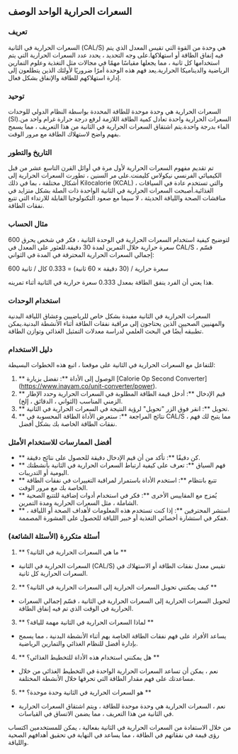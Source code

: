 ## السعرات الحرارية الواحد الوصف

### تعريف
السعرات الحرارية في الثانية (CAL/S) هي وحدة من القوة التي تقيس المعدل الذي يتم فيه إنفاق الطاقة أو استهلاكها.على وجه التحديد ، يحدد عدد السعرات الحرارية التي يتم استخدامها كل ثانية ، مما يجعلها مقياسًا مهمًا في مجالات مثل التغذية وعلوم التمارين الرياضية والديناميكا الحرارية.يعد فهم هذه الوحدة أمرًا ضروريًا لأولئك الذين يتطلعون إلى إدارة استهلاكهم للطاقة والإنفاق بشكل فعال.

### توحيد
السعرات الحرارية هي وحدة موحدة للطاقة المحددة بواسطة النظام الدولي للوحدات (SI).السعرات الحرارية واحدة تعادل كمية الطاقة اللازمة لرفع درجة حرارة غرام واحد من الماء بدرجة واحدة.يتم اشتقاق السعرات الحرارية في الثانية من هذا التعريف ، مما يسمح بفهم واضح لاستهلاك الطاقة مع مرور الوقت.

### التاريخ والتطور
تم تقديم مفهوم السعرات الحرارية لأول مرة في أوائل القرن التاسع عشر من قبل الكيميائي الفرنسي نيكولاس كليمنت.على مر السنين ، تطورت السعرات الحرارية إلى أشكال مختلفة ، بما في ذلك Kilocalorie (KCAL) ، والتي تستخدم عادة في السياقات الغذائية.أصبحت السعرات الحرارية في الثانية الواحدة ذات الصلة بشكل متزايد في مناقشات الصحة واللياقة الحديثة ، لا سيما مع صعود التكنولوجيا القابلة للارتداء التي تتبع نفقات الطاقة.

### مثال الحساب
لتوضيح كيفية استخدام السعرات الحرارية في الوحدة الثانية ، فكر في شخص يحرق 600 سعرة حرارية خلال التمرين لمدة 30 دقيقة.للعثور على المعدل في CAL/S ، قسّم إجمالي السعرات الحرارية المحترقة في المدة في الثواني:

600 سعرة حرارية / (30 دقيقة × 60 ثانية) = 0.333 كال / ثانية

هذا يعني أن الفرد ينفق الطاقة بمعدل 0.333 سعرة حرارية في الثانية أثناء تمرينه.

### استخدام الوحدات
السعرات الحرارية في الثانية مفيدة بشكل خاص للرياضيين وعشاق اللياقة البدنية والمهنيين الصحيين الذين يحتاجون إلى مراقبة نفقات الطاقة أثناء الأنشطة البدنية.يمكن تطبيقه أيضًا في البحث العلمي لدراسة معدلات التمثيل الغذائي وتوازن الطاقة.

### دليل الاستخدام
للتفاعل مع السعرات الحرارية في الثانية على موقعنا ، اتبع هذه الخطوات البسيطة:

1. ** الوصول إلى الأداة **: تفضل بزيارة [Calorie Op Second Converter] (https://www.inayam.co/unit-converter/power).
2. ** قيم الإدخال **: أدخل قيمة الطاقة المطلوبة في السعرات الحرارية وحدد الإطار الزمني المناسب (الثواني ، الدقائق ، إلخ).
3. ** تحويل **: انقر فوق الزر "تحويل" لرؤية النتيجة في السعرات الحرارية في الثانية.
4. ** نتائج المراجعة **: ستعرض الأداة الطاقة المحسوبة في CAL/S ، مما يتيح لك فهم نفقات الطاقة الخاصة بك بشكل أفضل.

### أفضل الممارسات للاستخدام الأمثل
- ** كن دقيقًا **: تأكد من أن قيم الإدخال دقيقة للحصول على نتائج دقيقة.
- ** فهم السياق **: تعرف على كيفية ارتباط السعرات الحرارية في الثانية بأنشطتك اليومية أو التدريبات.
- ** تتبع بانتظام **: استخدم الأداة باستمرار لمراقبة التغييرات في نفقات الطاقة الخاصة بك مع مرور الوقت.
- ** يُمزج مع المقاييس الأخرى **: فكر في استخدام أدوات إضافية للتتبع الصحية الشاملة ، مثل السعرات الحرارية ومدة التمرين.
- ** استشر المحترفين **: إذا كنت تستخدم هذه المعلومات لأهداف الصحة أو اللياقة ، ففكر في استشارة أخصائي التغذية أو خبير اللياقة للحصول على المشورة المصممة.

### أسئلة متكررة (الأسئلة الشائعة)

1. ** ما هي السعرات الحرارية في الثانية؟ **
- السعرات الحرارية في الثانية (CAL/S) تقيس معدل نفقات الطاقة أو الاستهلاك في السعرات الحرارية كل ثانية.

2. ** كيف يمكنني تحويل السعرات الحرارية إلى السعرات الحرارية في الثانية؟ **
- لتحويل السعرات الحرارية إلى السعرات الحرارية في الثانية ، قسّم إجمالي السعرات الحرارية في الوقت الذي تم فيه إنفاق الطاقة.

3. ** لماذا السعرات الحرارية في الثانية مهمة للياقة؟ **
- يساعد الأفراد على فهم نفقات الطاقة الخاصة بهم أثناء الأنشطة البدنية ، مما يسمح بإدارة أفضل للنظام الغذائي والتمارين الرياضية.

4. ** هل يمكنني استخدام هذه الأداة للتخطيط الغذائي؟ **
- نعم ، يمكن أن تساعد السعرات الحرارية الواحدة في التخطيط الغذائي من خلال مساعدتك على فهم مقدار الطاقة التي تحرقها خلال الأنشطة المختلفة.

5. ** هو السعرات الحرارية في الثانية وحدة موحدة؟ **
- نعم ، السعرات الحرارية هي وحدة موحدة للطاقة ، ويتم اشتقاق السعرات الحرارية في الثانية من هذا التعريف ، مما يضمن الاتساق في القياسات.

من خلال الاستفادة من السعرات الحرارية في الثانية بفعالية ، يمكن للمستخدمين اكتساب رؤى قيمة في نفقاتهم في الطاقة ، مما يساعد في النهاية في تحقيق أهدافهم الصحية واللياقة.